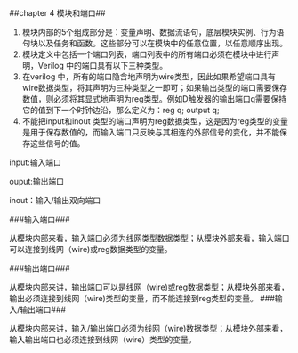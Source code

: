 ##chapter 4 模块和端口##

1. 模块内部的5个组成部分是：变量声明、数据流语句，底层模块实例、行为语句块以及任务和函数。这些部分可以在模块中的任意位置，以任意顺序出现。
2. 模块定义中包括一个端口列表，端口列表中的所有端口必须在模块中进行声明，Verilog 中的端口具有以下三种类型。
3. 在verilog 中，所有的端口隐含地声明为wire类型，因此如果希望端口具有wire数据类型，将其声明为三种类型之一即可；如果输出类型的端口需要保存数值，则必须将其显式地声明为reg类型。例如D触发器的输出端口q需要保持它的值到下一个时钟边沿，那么定义为：reg q; output q;
4. 不能把input和inout 类型的端口声明为reg数据类型，这是因为reg类型的变量是用于保存数值的，而输入端口只反映与其相连的外部信号的变化，并不能保存这些信号的值。

input:输入端口

ouput:输出端口

inout：输入/输出双向端口

###输入端口###

从模块内部来看，输入端口必须为线网类型数据类型；从模块外部来看，输入端口可以连接到线网（wire)或reg数据类型的变量。

###输出端口###

从模块内部来讲，输出端口可以是线网（wire)或reg数据类型；从模块外部来看，输出必须连接到线网（wire)类型的变量，而不能连接到reg类型的变量。
###输入/输出端口###

从模块内部来讲，输入/输出端口必须为线网（wire)数据类型；从模块外部来看，输入输出端口也必须连接到线网（wire）类型的变量。
















